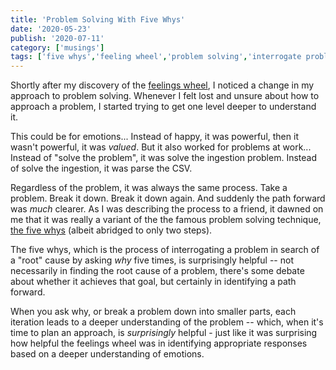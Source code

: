 ```yaml
---
title: 'Problem Solving With Five Whys'
date: '2020-05-23'
publish: '2020-07-11'
category: ['musings']
tags: ['five whys','feeling wheel','problem solving','interrogate problems']
---
```


Shortly after my discovery of the [feelings wheel](../../2020-05-22/feel-wheel), I noticed a change in my approach to problem solving. Whenever I felt lost and unsure about how to approach a problem, I started trying to get one level deeper to understand it.

This could be for emotions... Instead of happy, it was powerful, then it wasn't powerful, it was _valued_. But it also worked for problems at work... Instead of "solve the problem", it was solve the ingestion problem. Instead of solve the ingestion, it was parse the CSV.

Regardless of the problem, it was always the same process. Take a problem. Break it down. Break it down again. And suddenly the path forward was _much_ clearer. As I was describing the process to a friend, it dawned on me that it was really a variant of the the famous problem solving technique, [the five whys](https://en.wikipedia.org/wiki/Five_whys) (albeit abridged to only two steps).

The five whys, which is the process of interrogating a problem in search of a "root" cause by asking _why_ five times, is surprisingly helpful -- not necessarily in finding the root cause of a problem, there's some debate about whether it achieves that goal, but certainly in identifying a path forward.

When you ask why, or break a problem down into smaller parts, each iteration leads to a deeper understanding of the problem -- which, when it's time to plan an approach, is _surprisingly_ helpful - just like it was surprising how helpful the feelings wheel was in identifying appropriate responses based on a deeper understanding of emotions.
